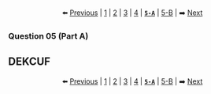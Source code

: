 <div align="center">

⬅️ [Previous](4.md) | [1](1.md) | [2](2.md) | [3](3.md) | [4](4.md) | [**`5-A`**](5-A.md) | [5-B](5-B.md) | ➡️ [Next](5-B.md)

</div>

### Question 05 (Part A)

## DEKCUF


<div align="center">

⬅️ [Previous](4.md) | [1](1.md) | [2](2.md) | [3](3.md) | [4](4.md) | [**`5-A`**](5-A.md) | [5-B](5-B.md) | ➡️ [Next](5-B.md)

</div>